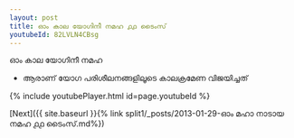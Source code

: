 ```yaml
---
layout: post
title: ഓം കാല യോഗിനീ നമഹ ൧൧ ടൈംസ്
youtubeId: 82LVLN4CBsg
---
```

 
 
 ഓം കാല യോഗിനീ നമഹ 
 
 -  ആരാണ് യോഗ പരിശീലനങ്ങളിലൂടെ കാലക്രമേണ വിജയിച്ചത് 
 
  
 
  
 
 
 
 
 
 


{% include youtubePlayer.html id=page.youtubeId %}
 
[Next]({{ site.baseurl }}{% link  split1/_posts/2013-01-29-ഓം മഹാ നാടായ നമഹ ൧൧ ടൈംസ്.md%})
 
